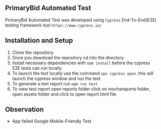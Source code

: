 
## PrimaryBid Automated Test

PrimaryBid Automated Test was developed using `Cypress` End-To-End(E2E) testing framework tool
`https://www.cypress.io/`


## Installation and Setup

1. Clone the repository
2. Once you download the repository cd into the directory 
3. Install necessary dependencies with `npm install` before the cypress E2E tests can run locally
4. To launch the test locally use the command `npx cypress open`. this will launch the cypress  window and run the test
5. To generate a test report run `npm run test`
6. To view test report open reports folder click on mochareports folder, open assets folder and click to open report.html file


## Observation 
* App failed Google Mobile-Friendly Test